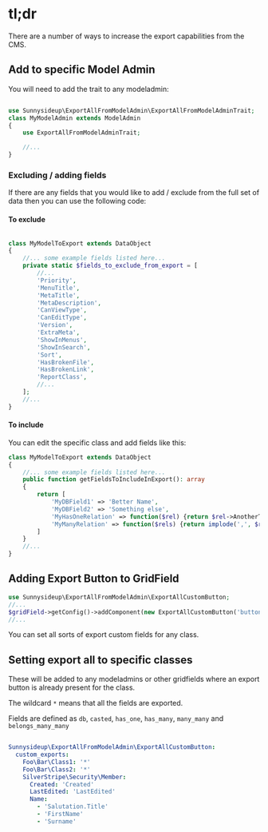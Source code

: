 # tl;dr

There are a number of ways to increase the export capabilities from the CMS. 

## Add to specific Model Admin

You will need to add the trait to any modeladmin:

```php

use Sunnysideup\ExportAllFromModelAdmin\ExportAllFromModelAdminTrait;
class MyModelAdmin extends ModelAdmin
{
    use ExportAllFromModelAdminTrait;

    //...
}

```

### Excluding / adding fields

If there are any fields that you would like to add / exclude from the full set of data then you can
use the following code:

#### To exclude

```php

class MyModelToExport extends DataObject
{
    //... some example fields listed here...
    private static $fields_to_exclude_from_export = [
        //...
        'Priority',
        'MenuTitle',
        'MetaTitle',
        'MetaDescription',
        'CanViewType',
        'CanEditType',
        'Version',
        'ExtraMeta',
        'ShowInMenus',
        'ShowInSearch',
        'Sort',
        'HasBrokenFile',
        'HasBrokenLink',
        'ReportClass',
        //...
    ];
    //...
}
```

#### To include

You can edit the specific class and add fields like this: 

```php
class MyModelToExport extends DataObject
{
    //... some example fields listed here...
    public function getFieldsToIncludeInExport(): array
    {
        return [
            'MyDBField1' => 'Better Name',
            'MyDBField2' => 'Something else',
            'MyHasOneRelation' => function($rel) {return $rel->AnotherTitle();},
            'MyManyRelation' => function($rels) {return implode(',', $rels->columnUnique('Foo'));},
        ]
    }
    //...
}
```

## Adding Export Button to GridField

```php
use Sunnysideup\ExportAllFromModelAdmin\ExportAllCustomButton;
//...
$gridField->getConfig()->addComponent(new ExportAllCustomButton('buttons-before-left'));
//...

```

You can set all sorts of export custom fields for any class.

## Setting export all to specific classes

These will be added to any modeladmins or other gridfields where an export button is already present for the class. 

The wildcard `*` means that all the fields are exported. 

Fields are defined as `db`, `casted`, `has_one`, `has_many`, `many_many` and `belongs_many_many`

```yml

Sunnysideup\ExportAllFromModelAdmin\ExportAllCustomButton:
  custom_exports:
    Foo\Bar\Class1: '*'
    Foo\Bar\Class2: '*'
    SilverStripe\Security\Member:
      Created: 'Created'
      LastEdited: 'LastEdited'
      Name:
        - 'Salutation.Title'
        - 'FirstName'
        - 'Surname'

```
